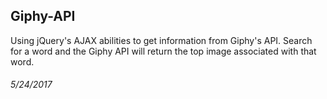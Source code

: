 ## Giphy-API
Using jQuery's AJAX abilities to get information from Giphy's API.
Search for a word and the Giphy API will return the top image associated with that word.

###### 5/24/2017
